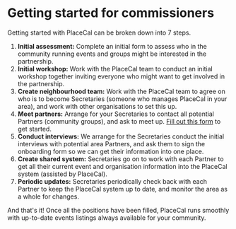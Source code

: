 # Getting started for commissioners

Getting started with PlaceCal can be broken down into 7 steps.

1. **Initial assessment:** Complete an initial form to assess who in the community running events and groups might be interested in the partnership.
2. **Initial workshop:** Work with the PlaceCal team to conduct an initial workshop together inviting everyone who might want to get involved in the partnership.
3. **Create neighbourhood team:** Work with the PlaceCal team to agree on who is to become Secretaries (someone who manages PlaceCal in your area), and work with other organisations to set this up.
4. **Meet partners:** Arrange for your Secretaries to contact all potential Partners (community groups), and ask to meet up. [Fill out this form](/https://docs.google.com/document/d/1_tSioQTu0DaRaWDRzpFY5C1GxmleZgsfBnc5gX4C9p8/edit) to get started.
5. **Conduct interviews:** We arrange for the Secretaries conduct the initial interviews with potential area Partners, and ask them to sign the onboarding form so we can get their information into one place.
6. **Create shared system:** Secretaries go on to work with each Partner to get all their current event and organisation information into the PlaceCal system (assisted by PlaceCal).
7. **Periodic updates:** Secretaries periodically check back with each Partner to keep the PlaceCal system up to date, and monitor the area as a whole for changes.

And that's it! Once all the positions have been filled, PlaceCal runs smoothly with up-to-date events listings always available for your community.

